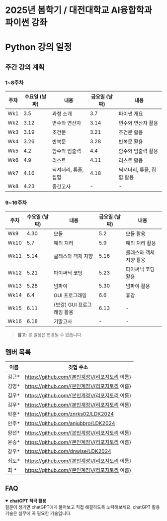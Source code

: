 # 2025년 봄학기 / 대전대학교 AI융합학과 파이썬 강좌

# Python 강의 일정

## 주간 강의 계획

### 1~8주차
| 주차 | 수요일 (날짜) | 내용 | 금요일 (날짜) | 내용 |
|------|-------------|------|-------------|------|
| Wk1 | 3.5  | 과정 소개 | 3.7  | 파이썬 개요 |
| Wk2 | 3.12 | 변수와 연산자 | 3.14 | 변수와 연산자 활용 |
| Wk3 | 3.19 | 조건문 | 3.21 | 조건문 활용 |
| Wk4 | 3.26 | 반복문 | 3.28 | 반복문 활용 |
| Wk5 | 4.2  | 함수와 입출력 | 4.4  | 함수와 입출력 활용 |
| Wk6 | 4.9  | 리스트 | 4.11 | 리스트 활용 |
| Wk7 | 4.16 | 딕셔너리, 튜플, 집합 | 4.18 | 딕셔너리, 튜플, 집합 활용 |
| Wk8 | 4.23 | 중간고사 | - | - |

### 9~16주차
| 주차 | 수요일 (날짜) | 내용 | 금요일 (날짜) | 내용 |
|------|-------------|------|-------------|------|
| Wk9  | 4.30 | 모듈 | 5.2  | 모듈 활용 |
| Wk10 | 5.7  | 예외 처리 | 5.9  | 예외 처리 활용 |
| Wk11 | 5.14 | 클래스와 객체 지향 | 5.16 | 클래스와 객체 지향 활용 |
| Wk12 | 5.21 | 파이써닉 코딩 | 5.23 | 파이써닉 코딩 활용 |
| Wk13 | 5.28 | 넘파이 | 5.30 | 넘파이 활용 |
| Wk14 | 6.4  | GUI 프로그래밍 | 6.6  | 휴강 |
| Wk15 | 6.11 | (보강) GUI 프로그래밍 활용 | 6.13 | - |
| Wk16 | 6.18 | 기말고사 | - | - |

> **참고:** 본 일정은 변경될 수 있습니다.

## 멤버 목록

|이름|깃헙 주소|
|------|---|
|김근*	|https://github.com/{본인계정}/{리포지토리 이름} |
|김영*	|https://github.com/{본인계정}/{리포지토리 이름} |
|김우*	|https://github.com/{본인계정}/{리포지토리 이름} |
|김우*	|https://github.com/{본인계정}/{리포지토리 이름} |
|박훈*	|https://github.com/znrks02/LDK2024 |
|안주*	|https://github.com/anjubbro/LDK2024 |
|양선*	|https://github.com/{본인계정}/{리포지토리 이름} |
|윤승*	|https://github.com/{본인계정}/{리포지토리 이름} |
|장우*	|https://github.com/dnwlse/LDK2024 |
|최도*	|https://github.com/{본인계정}/{리포지토리 이름} |
|최  *	|https://github.com/{본인계정}/{리포지토리 이름} |

## FAQ

<details open>
<summary><b> chatGPT 적극 활용</b></summary>
질문이 생기면 chatGPT에게 물어보고 직접 해결하도록 노력해보세요. 
chatGPT 활용 기술은 실무에 꼭 필요한 기술입니다. 
</details>

